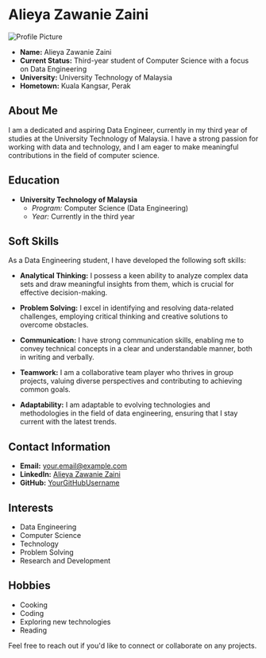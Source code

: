 # Alieya Zawanie Zaini

![Profile Picture](insert_link_to_your_profile_picture_here)

- **Name:** Alieya Zawanie Zaini
- **Current Status:** Third-year student of Computer Science with a focus on Data Engineering
- **University:** University Technology of Malaysia
- **Hometown:** Kuala Kangsar, Perak

## About Me

I am a dedicated and aspiring Data Engineer, currently in my third year of studies at the University Technology of Malaysia. I have a strong passion for working with data and technology, and I am eager to make meaningful contributions in the field of computer science.

## Education

- **University Technology of Malaysia**
  - _Program:_ Computer Science (Data Engineering)
  - _Year:_ Currently in the third year

## Soft Skills

As a Data Engineering student, I have developed the following soft skills:

- **Analytical Thinking:** I possess a keen ability to analyze complex data sets and draw meaningful insights from them, which is crucial for effective decision-making.

- **Problem Solving:** I excel in identifying and resolving data-related challenges, employing critical thinking and creative solutions to overcome obstacles.

- **Communication:** I have strong communication skills, enabling me to convey technical concepts in a clear and understandable manner, both in writing and verbally.

- **Teamwork:** I am a collaborative team player who thrives in group projects, valuing diverse perspectives and contributing to achieving common goals.

- **Adaptability:** I am adaptable to evolving technologies and methodologies in the field of data engineering, ensuring that I stay current with the latest trends.

## Contact Information

- **Email:** [your.email@example.com](alieyazawanie@graduate.utm.my)
- **LinkedIn:** [Alieya Zawanie Zaini](www.linkedin.com/in/alieya-zaini)
- **GitHub:** [YourGitHubUsername]([insert_link_to_your_GitHub_profile_here](https://github.com/AlieyaZawanie))

## Interests

- Data Engineering
- Computer Science
- Technology
- Problem Solving
- Research and Development

## Hobbies

- Cooking
- Coding
- Exploring new technologies
- Reading

Feel free to reach out if you'd like to connect or collaborate on any projects.

